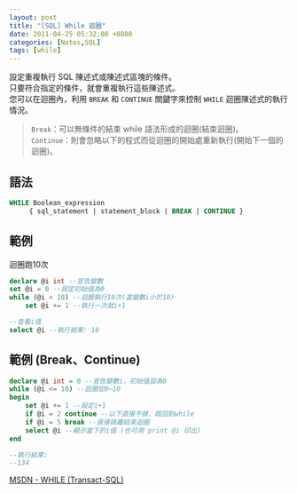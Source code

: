 ```yaml
---
layout: post
title: "[SQL] While 迴圈"
date: 2011-04-25 05:32:00 +0800
categories: [Notes,SQL]
tags: [while]
---
```



設定重複執行 SQL 陳述式或陳述式區塊的條件。         
只要符合指定的條件，就會重複執行這些陳述式。        
您可以在迴圈內，利用 `BREAK` 和 `CONTINUE` 關鍵字來控制 `WHILE` 迴圈陳述式的執行情況。

> `Break`：可以無條件的結束 while 語法形成的迴圈(結束迴圈)。        
> `Continue`：則會忽略以下的程式而從迴圈的開始處重新執行(開始下一個的迴圈)。

## 語法

```sql
WHILE Boolean_expression   
     { sql_statement | statement_block | BREAK | CONTINUE }  
```

## 範例
迴圈跑10次

```sql
declare @i int --宣告變數
set @i = 0 --設定初始值為0
while (@i < 10) --迴圈執行10次(當變數i小於10)
    set @i += 1 --執行一次就i+1

--查看i值
select @i --執行結果: 10
```


## 範例 (Break、Continue)

```sql
declare @i int = 0 --宣告變數i，初始值設為0
while (@i <= 10) --迴圈從0~10
begin
    set @i += 1 --設定i+1
    if @i = 2 continue --以下直接不做，跳回到while
    if @i = 5 break --直接跳離結束迴圈
    select @i --顯示當下的i值 (也可用 print @i 印出)
end

--執行結果:
--134
```

[MSDN - WHILE (Transact-SQL)](https://learn.microsoft.com/zh-tw/sql/t-sql/language-elements/while-transact-sql?view=sql-server-ver16)